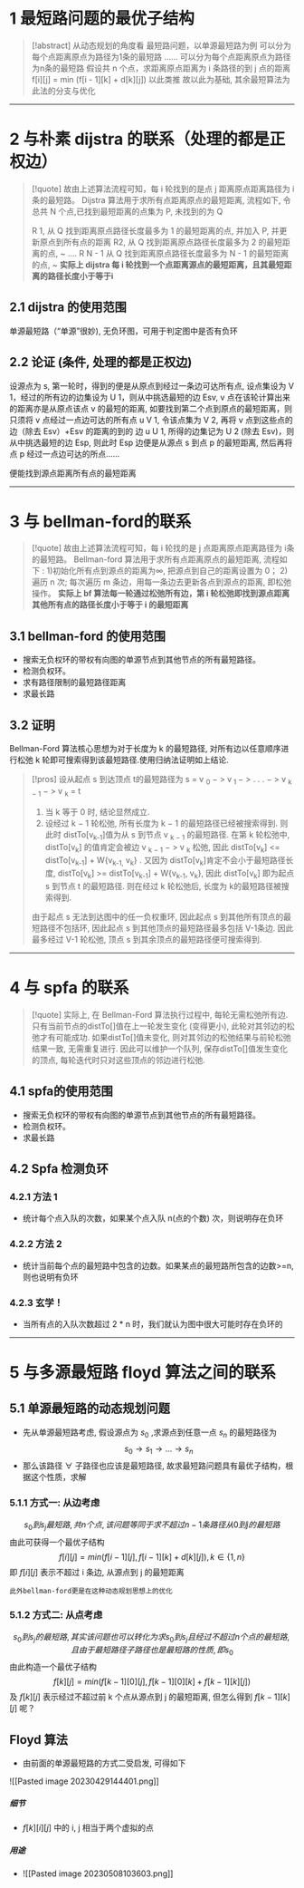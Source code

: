 # 1 最短路问题的最优子结构


>[!abstract] 从动态规划的角度看 
最短路问题，以单源最短路为例
可以分为每个点距离原点为路径为1条的最短路
......
可以分为每个点距离原点为路径为n条的最短路
假设共 n 个点，求距离原点距离为 i 条路径的到 j 点的距离
f[i]\[j]  = min (f[i - 1]\[k] + d[k]\[j])   以此类推
故以此为基础, 其余最短算法为此法的分支与优化


---

# 2 与朴素 dijstra 的联系（处理的都是正权边）

>[!quote] 
>故由上述算法流程可知，每 i 轮找到的是点 j 距离原点距离路径为 i 条的最短路。
>Dijstra 算法用于求所有点距离原点的最短距离, 流程如下, 令总共 N 个点,已找到最短距离的点集为 P, 未找到的为 Q
>
>R 1, 从 Q 找到距离原点路径长度最多为 1 的最短距离的点, 并加入 P, 并更新原点到所有点的距离
>R2, 从 Q 找到距离原点路径长度最多为 2 的最短距离的点, ~
>....
>R N - 1 从 Q 找到距离原点路径长度最多为 N - 1 的最短距离的点, ~
>**实际上 dijstra 每 i 轮找到一个点距离源点的最短距离，且其最短距离的路径长度小于等于i**

## 2.1 dijstra 的使用范围

单源最短路（“单源”很妙), 无负环图，可用于判定图中是否有负环


## 2.2 论证 (条件, 处理的都是正权边)

设源点为 s, 第一轮时，得到的便是从原点到经过一条边可达所有点, 设点集设为 V 1，经过的所有边的边集设为 U 1，则从中挑选最短的边 Esv, v 点在该轮计算出来的距离亦是从原点该点 v 的最短的距离, 如要找到第二个点到原点的最短距离，则只须将 v 点经过一点边可达的所有点 u V 1, 令该点集为 V 2, 再将 v 点到这些点的边（除去 Esv）+Esv 的距离的到的
边 u U 1, 所得的边集记为 U 2 (除去 Esv)，则从中挑选最短的边 Esp, 则此时 Esp 边便是从源点 s 到点 p 的最短距离,
然后再将点 p 经过一点边可达的所点......

便能找到源点距离所有点的最短距离

---


# 3 与 bellman-ford的联系

>[!quote] 
>故由上述算法流程可知，每 i 轮找的是 j 点距离原点距离路径为 i条的最短路。
>Bellman-ford 算法用于求所有点距离原点的最短距离, 流程如下 : 
>1)初始化所有点到源点的距离为∞, 把源点到自己的距离设置为 0；
 2)遍历 n 次; 每次遍历 m 条边，用每一条边去更新各点到源点的距离, 即松弛操作。
 **实际上 bf 算法每一轮通过松弛所有边，第 i 轮松弛即找到源点距离其他所有点的路径长度小于等于 i 的最短距离**

 
 

## 3.1 bellman-ford 的使用范围

- 搜索无负权环的带权有向图的单源节点到其他节点的所有最短路径。
- 检测负权环。
- 求有路径限制的最短路径距离 
- 求最长路


## 3.2 证明
Bellman-Ford 算法核心思想为对于长度为 k 的最短路径, 对所有边以任意顺序进行松弛 k 轮即可搜索得到该最短路径.使用归纳法证明如上结论.

> [!pros]
> 设从起点 s 到达顶点 t的最短路径为 s = v <sub>0</sub> − > v<sub> 1 </sub>− > . . . − > v <sub>k − 1</sub> − > v <sub>k</sub> = t 
> 1. 当 k 等于 0 时, 结论显然成立.
> 2. 设经过 k − 1 轮松弛, 所有长度为 k − 1 的最短路径已经被搜索得到. 则此时 
> distTo[v<sub>k-1</sub>]值为从 s 到节点 v <sub>k − 1</sub> 的最短路径. 在第 k 轮松弛中, distTo[v<sub>k</sub>] 的值肯定会被边 v <sub>k − 1</sub> − > v <sub>k</sub> 松弛, 因此 distTo[v<sub>k</sub>] <= distTo[v<sub>k-1</sub>] + W{v<sub>k-1,</sub> v<sub>k</sub>} ​.
> 又因为 distTo[v<sub>k</sub>]肯定不会小于最短路径长度, distTo[v<sub>k</sub>] >= distTo[v<sub>k-1</sub>] + W{v<sub>k-1</sub>, v<sub>k</sub>}​​, 因此 distTo[v<sub>k</sub>] 即为起点 s 到节点 t 的最短路径. 则在经过 k 轮松弛后, 长度为 k的最短路径被搜索得到.
> 
> 由于起点 s 无法到达图中的任一负权重环, 因此起点 s 到其他所有顶点的最短路径不包括环, 因此起点 s 到其他顶点的最短路径最多包括 V-1条边. 因此最多经过 V-1 轮松弛, 顶点 s 到其余顶点的最短路径便可搜索得到.


---

# 4 与 spfa 的联系 

>[!quote] 
>实际上, 在 Bellman-Ford 算法执行过程中, 每轮无需松弛所有边. 只有当前节点的distTo[]值在上一轮发生变化 (变得更小), 此轮对其邻边的松弛才有可能成功. 如果distTo[]值未变化, 则对其邻边的松弛结果与前轮松弛结果一致, 无需重复进行. 因此可以维护一个队列, 保存distTo[]值发生变化的顶点, 每轮迭代时只对这些顶点的邻边进行松弛.

 
 

## 4.1 spfa的使用范围

- 搜索无负权环的带权有向图的单源节点到其他节点的所有最短路径。
- 检测负权环。
- 求最长路


## 4.2 Spfa 检测负环

### 4.2.1 方法 1
- 统计每个点入队的次数，如果某个点入队 n(点的个数) 次，则说明存在负环

### 4.2.2 方法 2
- 统计当前每个点的最短路中包含的边数。如果某点的最短路所包含的边数>=n, 则也说明有负环

### 4.2.3 玄学！

- 当所有点的入队次数超过 2 * n 时，我们就认为图中很大可能时存在负环的


---

# 5 与多源最短路 floyd 算法之间的联系


## 5.1 单源最短路的动态规划问题
- 先从单源最短路考虑, 假设源点为 ${s_0}$ ,求源点到任意一点 $s_n$ 的最短路径为 $$
s_0{\rightarrow}s_1{\rightarrow}...{\rightarrow}s_n
$$
- 那么该路径 $\forall$ 子路径也应该是最短路径, 故求最短路问题具有最优子结构，根据这个性质，求解

### 5.1.1 方式一: 从边考虑 

$$
s_{0}到s_{j}最短路,共 n个点,该问题等同于求不超过n-1条路径从0到j的最短路 
$$
	由此可获得一个最优子结构 $$
f[i][j] = min(f[i - 1][j], f[i - 1][k]+d[k][j]),k\in\{1,n\}
$$即 $f[i][j]$ 表示不超过 i 条边, 从源点到 j 的最短距离

	此外bellman-ford更是在这种动态规划思想上的优化

### 5.1.2 方式二: 从点考虑

$$
s_0到s_j的最短路,其实该问题也可以转化为求s_0到s_j且经过不超过n个点的最短路,且由于最短路径子路径也是最短路的性质,即s_0
$$
	由此构造一个最优子结构 $$
	f[k][j] = min(f[k - 1][0][j], f[k - 1][0][k]+f[k-1][k][j])
$$
	及 $f[k][j]$ 表示经过不超过前 k 个点从源点到 j 的最短距离, 但怎么得到 $f[k-1][k][j]$ 呢？


## Floyd 算法

- 由前面的单源最短路的方式二受启发,  可得如下


![[Pasted image 20230429144401.png]]


##### 细节
-  $f[k][i][j]$ 中的 i, j 相当于两个虚拟的点

##### 用途

-  ![[Pasted image 20230508103603.png]]